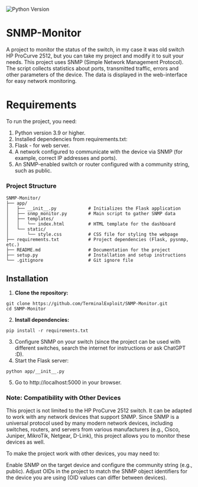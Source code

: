 <p align="left">
   <img src="https://img.shields.io/badge/Python-3.9-blue" alt="Python Version">
</p>

# SNMP-Monitor
A project to monitor the status of the switch, in my case it was old switch HP ProCurve 2512, but you can take my project and modify it to suit your needs. This project uses SNMP (Simple Network Management Protocol). The script collects statistics about ports, transmitted traffic, errors and other parameters of the device. The data is displayed in the web-interface for easy network monitoring.

# Requirements
To run the project, you need:

1. Python version 3.9 or higher.
2. Installed dependencies from requirements.txt:
3. Flask - for web server.
4. A network configured to communicate with the device via SNMP (for example, correct IP addresses and ports).
5. An SNMP-enabled switch or router configured with a community string, such as public.

### Project Structure
```
SNMP-Monitor/
├── app/
│   ├── __init__.py            # Initializes the Flask application
│   ├── snmp_monitor.py        # Main script to gather SNMP data
│   ├── templates/
│   │   └── index.html         # HTML template for the dashboard
│   └── static/
│       └── style.css          # CSS file for styling the webpage
├── requirements.txt           # Project dependencies (Flask, pysnmp, etc.)
├── README.md                  # Documentation for the project
├── setup.py                   # Installation and setup instructions
└── .gitignore                 # Git ignore file
```
## Installation
1. **Clone the repository:**
 ```
git clone https://github.com/TerminalExploit/SNMP-Monitor.git
cd SNMP-Monitor
```
2. **Install dependencies:**
```
pip install -r requirements.txt
```
3. Configure SNMP on your switch (since the project can be used with different switches, search the internet for instructions or ask ChatGPT :D).
4. Start the Flask server:
```
python app/__init__.py
```
5. Go to http://localhost:5000 in your browser.

### Note: Compatibility with Other Devices
This project is not limited to the HP ProCurve 2512 switch. It can be adapted to work with any network devices that support SNMP. Since SNMP is a universal protocol used by many modern network devices, including switches, routers, and servers from various manufacturers (e.g., Cisco, Juniper, MikroTik, Netgear, D-Link), this project allows you to monitor these devices as well.

To make the project work with other devices, you may need to:

Enable SNMP on the target device and configure the community string (e.g., public).
Adjust OIDs in the project to match the SNMP object identifiers for the device you are using (OID values can differ between devices).
